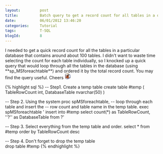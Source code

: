 ```yaml
---
layout:         post
title:          Batch query to get a record count for all tables in a database
date:           06/01/2012 13:46:20
categories:     Tutorial
tags:           T-SQL
blogId:         8
---
```


<p>I needed to get a quick record count for all the tables in a particular database that contains around about 100 tables. I didn't want to waste time selecting the count for each table individually, so I knocked up a quick query that would loop through all the tables in the database (using **sp_MSforeachtable**) and ordered it by the total record count. You may find the query useful. Cheers <img style="border-style:none;" class="wlEmoticon wlEmoticon-mug" alt="Mug" src="/assets/content/137_wlEmoticon-mug.png" />       

{% highlight sql %}
-- Step1.    Create a temp table
create table #temp
(
    TableRowCount int,
    DatabaseTable nvarchar(50)
)

-- Step 2.    Using the system proc spMSforeachtable,
--            loop through each table and insert the 
--            row count and table name in the temp table.
exec spMSforeachtable '
                insert into #temp 
                select 
                    count(*) as TableRowCount, 
                    ''?'' as DatabaseTable 
                from 
                    ?'

-- Step 3.    Select everything from the temp table and order.
select 
    * 
from 
    #temp
order by
    TableRowCount desc

-- Step 4. Don't forget to drop the temp table    
drop table #temp
{% endhighlight %}